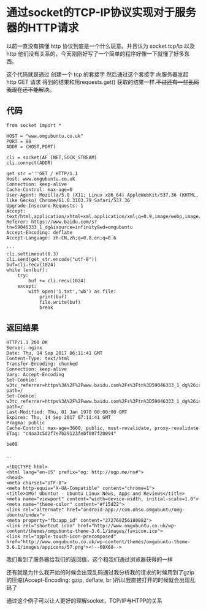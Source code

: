 # 通过socket的TCP-IP协议实现对于服务器的HTTP请求

以前一直没有搞懂 http 协议到底是一个什么玩意。并且认为 socket tcp/ip 以及 http 他们没有关系的，今天刚刚好写了一个简单的程序好像一下就懂了好多东西。

这个代码就是通过 创建一个 tcp 的套接字 然后通过这个套接字 向服务器发起 http GET 请求 得到的结果和用requests.get() 获取的结果一样.~~不过还有一些乱码我现在还不能解决~~。

## 代码

    from socket import *

    HOST = "www.omgubuntu.co.uk"
    PORT = 80
    ADDR = (HOST,PORT)

    cli = socket(AF_INET,SOCK_STREAM)
    cli.connect(ADDR)

    get_str ='''GET / HTTP/1.1
    Host: www.omgubuntu.co.uk
    Connection: keep-alive
    Cache-Control: max-age=0
    User-Agent: Mozilla/5.0 (X11; Linux x86_64) AppleWebKit/537.36 (KHTML, like Gecko) Chrome/61.0.3163.79 Safari/537.36
    Upgrade-Insecure-Requests: 1
    Accept: text/html,application/xhtml+xml,application/xml;q=0.9,image/webp,image/apng,*/*;q=0.8
    Referer: https://www.baidu.com/s?tn=59046333_1_dg&isource=infinity&wd=omgubuntu
    Accept-Encoding: deflate
    Accept-Language: zh-CN,zh;q=0.8,en;q=0.6

    '''
    cli.settimeout(0.3)
    cli.send(get_str.encode("utf-8"))
    buf=cli.recv(1024)
    while len(buf):
        try:
            buf += cli.recv(1024)
        except:
            with open('1.txt','wb') as file:
                print(buf)
                file.write(buf)
                break


## 返回结果

    HTTP/1.1 200 OK
    Server: nginx
    Date: Thu, 14 Sep 2017 06:11:41 GMT
    Content-Type: text/html
    Transfer-Encoding: chunked
    Connection: keep-alive
    Vary: Accept-Encoding
    Set-Cookie: w3tc_referrer=https%3A%2F%2Fwww.baidu.com%2Fs%3Ftn%3D59046333_1_dg%26isource%3Dinfinity%26wd%3Domgubuntu; path=/
    Set-Cookie: w3tc_referrer=https%3A%2F%2Fwww.baidu.com%2Fs%3Ftn%3D59046333_1_dg%26isource%3Dinfinity%26wd%3Domgubuntu; path=/
    Last-Modified: Thu, 01 Jan 1970 00:00:00 GMT
    Expires: Thu, 14 Sep 2017 07:11:41 GMT
    Pragma: public
    Cache-Control: max-age=3600, public, must-revalidate, proxy-revalidate
    ETag: "c4aa3c5d2f7e7b29123febf007f20094"

    be00
...

    <!DOCTYPE html>
    <html lang="en-US" prefix="og: http://ogp.me/ns#">
    <head>
    <meta charset="UTF-8">
    <meta http-equiv="X-UA-Compatible" content="chrome=1">
    <title>OMG! Ubuntu! - Ubuntu Linux News, Apps and Reviews</title>
    <meta name="viewport" content="width=device-width, initial-scale=1.0">
    <meta name="theme-color" content="#f15d22">
    <link rel="alternate" href="android-app://com.ohso.omgubuntu/omg-ubuntu/index">
    <meta property="fb:app_id" content="272768256180082">
    <link rel="shortcut icon" href="http://www.omgubuntu.co.uk/wp-content/themes/omgubuntu-theme-3.6.1/images/favicon.ico">
    <link rel="apple-touch-icon-precomposed" href="http://www.omgubuntu.co.uk/wp-content/themes/omgubuntu-theme-3.6.1/images/appicons/57.png"><!--60X60-->

我们看到了服务器给我们的返回值，这个和我们通过浏览器获得的一样

还有就是为什么我开始的时候会出现乱码通过我分析我的请求的时候用到了gzip的压缩(Accept-Encoding: gzip, deflate, br
)所以我直接打开的时候就会出现乱码了

通过这个例子可以让人更好的理解socket，TCP/IP与HTPP的关系